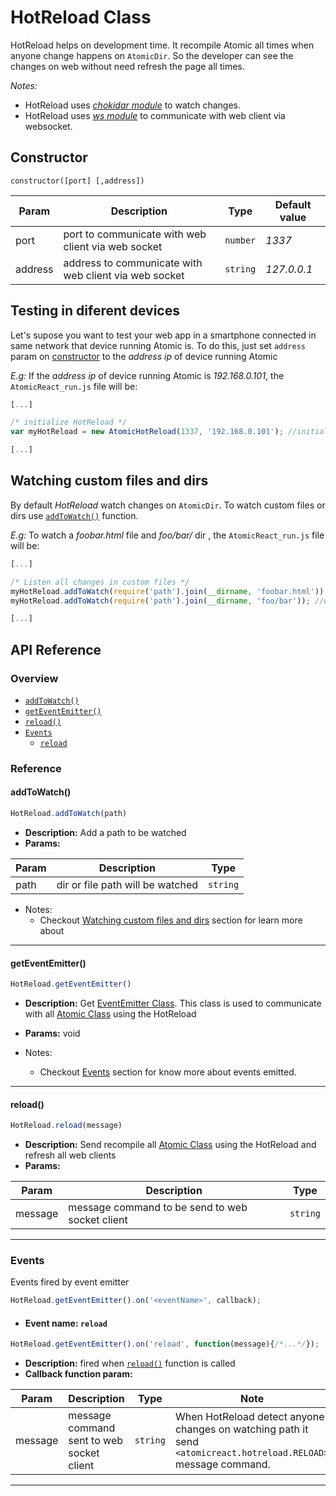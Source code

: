 # HotReload Class

HotReload helps on development time. It recompile Atomic all times when anyone change happens on `AtomicDir`. So the developer can see the changes on web without need refresh the page all times.

*Notes:*
  * HotReload uses [*chokidar module*](https://github.com/paulmillr/chokidar) to watch changes.
  * HotReload uses [*ws module*](https://github.com/websockets/ws) to communicate with web client via websocket.

## Constructor

```
constructor([port] [,address])
```

Param | Description | Type | Default value
------------ | ------------- | ------------- | -------------
port | port to communicate with web client via web socket | `number` | *1337*
address | address to communicate with web client via web socket | `string` | *127.0.0.1*


## Testing in diferent devices

Let's supose you want to test your web app in a smartphone connected in same network that device running Atomic is. To do this, just set `address` param on [constructor](HotReloadClass?id=constructor) to the  *address ip* of device running Atomic

*E.g:* If the *address ip* of device running Atomic  is *192.168.0.101*, the `AtomicReact_run.js` file will be:

``` js
[...]

/* initialize HotReload */
var myHotReload = new AtomicHotReload(1337, '192.168.0.101'); //initialize HotReload on 192.168.0.101:1337

[...]
```

## Watching custom files and dirs

By default *HotReload* watch changes on `AtomicDir`. To watch custom files or dirs use [`addToWatch()`](HotReloadClass?id=addtowatch) function.

*E.g:* To watch a *foobar.html* file and *foo/bar/* dir , the `AtomicReact_run.js` file will be:

``` js
[...]

/* Listen all changes in custom files */
myHotReload.addToWatch(require('path').join(__dirname, 'foobar.html')); //watch foobar.html file
myHotReload.addToWatch(require('path').join(__dirname, 'foo/bar')); //watch foo/bar folder

[...]
```

## API Reference

### Overview
* [`addToWatch()`](HotReloadClass?id=addtowatch)
* [`getEventEmitter()`](HotReloadClass?id=geteventemitter)
* [`reload()`](HotReloadClass?id=reload)
* [`Events`](HotReloadClass?id=events)
  * [`reload`](HotReloadClass?id=event-name-reload)

### Reference

#### addToWatch()
``` js
HotReload.addToWatch(path)
```
* **Description:**
Add a path to be watched
* **Params:**

Param | Description | Type
------------ | ------------- | -------------
path | dir or file path will be watched  | `string`

* Notes:
  * Checkout [Watching custom files and dirs](HotReloadClass?id=watching-custom-files-and-dirs) section for learn more about

---

#### getEventEmitter()
  ``` js
  HotReload.getEventEmitter()
  ```
  * **Description:**
  Get [EventEmitter Class](https://nodejs.org/api/events.html#events_class_eventemitter). This class is used to communicate with all [Atomic Class](AtomicClass) using the HotReload
  * **Params:** void

  * Notes:
    * Checkout [Events](HotReloadClass?id=events) section for know more about events emitted.

---

#### reload()
``` js
HotReload.reload(message)
```
* **Description:**
Send recompile all [Atomic Class](AtomicClass) using the HotReload and refresh all web clients
* **Params:**

Param | Description | Type
------------ | ------------- | -------------
message | message command to be send to web socket client  | `string`

---

### Events

Events fired by event emitter

``` js
HotReload.getEventEmitter().on('<eventName>', callback);
```

* #### Event name: `reload`
``` js
HotReload.getEventEmitter().on('reload', function(message){/*...*/});
```
  * **Description:**
  fired when [`reload()`](HotReloadClass?id=reload) function is called
  * **Callback function param:**

Param | Description | Type | Note
------------ | ------------- | ------------- | -------------
message | message command sent to web socket client  | `string` | When HotReload detect anyone changes on watching path it send `<atomicreact.hotreload.RELOAD>` message command.


---
